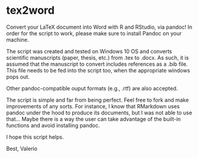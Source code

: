 # tex2word
Convert your LaTeX document into Word with R and RStudio, via pandoc!
In order for the script to work, please make sure to install Pandoc on your machine.

The script was created and tested on Windows 10 OS and converts scientific manuscripts
(paper, thesis, etc.) from .tex to .docx.
As such, it is assumed that the manuscript to convert includes references as a .bib file.
This file needs to be fed into the script too, when the appropriate windows pops out.

Other pandoc-compatible ouput formats (e.g., .rtf) are also accepted.

The script is simple and far from being perfect. Feel free to fork and make improvements of any sorts.
For instance, I know that RMarkdown uses pandoc under the hood to produce its documents, but I was not able
to use that... Maybe there is a way the user can take advantage of the built-in functions and avoid
installing pandoc.

I hope this script helps.

Best,
Valerio
